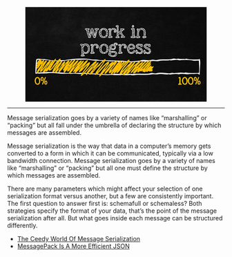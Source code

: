<!--
Maintainer:   jeffskinnerbox@yahoo.com / www.jeffskinnerbox.me
Version:      0.0.0
-->


<div align="center">
<img src="https://raw.githubusercontent.com/jeffskinnerbox/blog/main/content/images/banners-bkgrds/work-in-progress.jpg" title="These materials require additional work and are not ready for general use." align="center" width=420px height=219px>
</div>


-----





Message serialization goes by a variety of names like “marshalling” or “packing” but all fall under the umbrella of declaring the structure by which messages are assembled.

Message serialization is the way that data in a computer’s memory gets converted
to a form in which it can be communicated, typically via a low bandwidth connection.
Message serialization goes by a variety of names like “marshalling” or “packing”
but all one must define the structure by which messages are assembled.

There are many parameters which might affect your selection of one serialization format versus another,
but a few are consistently important.
The first question to answer first is: schemafull or schemaless? Both strategies specify the format of your data, that’s the point of the message serialization after all. But what goes inside each message can be structured differently.

* [The Ceedy World Of Message Serialization](https://hackaday.com/2020/06/10/the-ceedy-world-of-message-serialization/)
* [MessagePack Is A More Efficient JSON](https://hackaday.com/2020/03/12/messagepack-is-a-more-efficient-json/)
